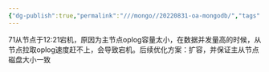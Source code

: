 ```yaml
---
{"dg-publish":true,"permalink":"///mongo//20220831-oa-mongodb/","tags":"gardenEntry","dgHomeLink":true,"dgPassFrontmatter":false}
---
```



71从节点于12:21宕机，原因为主节点oplog容量太小，在数据并发量高的时候，从节点拉取oplog速度赶不上，会导致宕机。后续优化方案：扩容，并保证主从节点磁盘大小一致